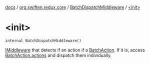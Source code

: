 [docs](../../index.md) / [org.swiften.redux.core](../index.md) / [BatchDispatchMiddleware](index.md) / [&lt;init&gt;](./-init-.md)

# &lt;init&gt;

`internal BatchDispatchMiddleware()`

[IMiddleware](../-i-middleware.md) that detects if an action if a [BatchAction](../-batch-action/index.md). If it is, access [BatchAction.actions](../-batch-action/actions.md)
and dispatch them individually.


